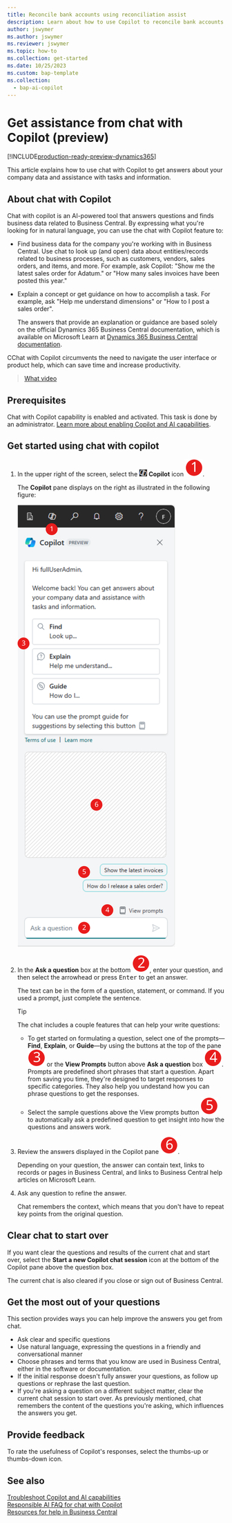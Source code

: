 ```yaml
---
title: Reconcile bank accounts using reconciliation assist
description: Learn about how to use Copilot to reconcile bank accounts in Business Central.
author: jswymer 
ms.author: jswymer
ms.reviewer: jswymer
ms.topic: how-to 
ms.collection: get-started
ms.date: 10/25/2023
ms.custom: bap-template 
ms.collection:
  - bap-ai-copilot
---
```


# Get assistance from chat with Copilot (preview)

[!INCLUDE[production-ready-preview-dynamics365](includes/production-ready-preview-dynamics365.md)]

This article explains how to use chat with Copilot to get answers about your company data and assistance with tasks and information.​

## About chat with Copilot

Chat with copilot is an AI-powered tool that answers questions and finds business data related to Business Central. By expressing what you're looking for in natural language, you can use the chat with Copilot feature to: 

- Find business data for the company you're working with in Business Central. Use chat to look up (and open) data about entities/records related to business processes, such as customers, vendors, sales orders, and items, and more. For example, ask Copilot: "Show me the latest sales order for Adatum." or "How many sales invoices have been posted this year."
- Explain a concept or get guidance on how to accomplish a task. For example, ask "Help me understand dimensions" or "How to I post a sales order".

  The answers that provide an explanation or guidance are based solely on the official Dynamics 365 Business Central documentation, which is available on Microsoft Learn at [Dynamics 365 Business Central documentation](/dynamics365/business-central/).

CChat with Copilot circumvents the need to navigate the user interface or product help, which can save time and increase productivity.
  
> [What video](https://go.microsoft.com/fwlink/?linkid=2250609)

## Prerequisites

Chat with Copilot capability is enabled and activated. This task is done by an administrator. [Learn more about enabling Copilot and AI capabilities](enable-ai.md).

## Get started using chat with copilot

1. In the upper right of the screen, select the ![Shows the icon for chat with Copilot](media/chat-copilot-icon.png) **Copilot** icon ![Shows the icon for chat with Copilot pane with callouts](media/callout-number-1.svg).

   The **Copilot** pane displays on the right as illustrated in the following figure:

    ![Shows the icon for chat with Copilot pane with callouts](media/chat-with-copilot-pane.svg)

1. In the **Ask a question** box at the bottom ![Shows the icon for chat with Copilot pane with callouts](media/callout-number-2.svg), enter your question, and then select the arrowhead or press <kbd>Enter</kbd> to get an answer.

   The text can be in the form of a question, statement, or command. If you used a prompt, just complete the sentence.

   > [!TIP]
   > The chat includes a couple features that can help your write questions:
   > - To get started on formulating a question, select one of the prompts&mdash;**Find**, **Explain**, or **Guide**&mdash;by using the buttons at the top of the pane ![Shows callout number 3](media/callout-number-3.svg) or the **View Prompts** button above **Ask a question** box ![Shows callout number 3](media/callout-number-4.svg). Prompts are predefined short phrases that start a question. Apart from saving you time, they're designed to target responses to specific categories. They also help you undestand how you can phrase questions to get the responses.
   > - Select the sample questions above the View prompts button ![Shows callout number 5](media/callout-number-5.svg) to automatically ask a predefined question to get insight into how the questions and answers work.  

1. Review the answers displayed in the Copilot pane ![Shows callout number 6](media/callout-number-6.svg).

   Depending on your question, the answer can contain text, links to records or pages in Business Central, and links to Business Central help articles on Microsoft Learn.
1. Ask any question to refine the answer.

   Chat remembers the context, which means that you don't have to repeat key points from the original question.

## Clear chat to start over

If you want clear the questions and results of the current chat and start over, select the **Start a new Copilot chat session** icon at the bottom of the Copilot pane above the question box.

The current chat is also cleared if you close or sign out of Business Central.

## Get the most out of your questions

This section provides ways you can help improve the answers you get from chat.

- Ask clear and specific questions
- Use natural language, expressing the questions in a friendly and conversational manner
- Choose phrases and terms that you know are used in Business Central, either in the software or documentation.
- If the initial response doesn't fully answer your questions, as follow up questions or rephrase the last question.
- If you're asking a question on a different subject matter, clear the current chat session to start over. As previously mentioned, chat remembers the content of the questions you're asking, which influences the answers you get.

## Provide feedback

To rate the usefulness of Copilot's responses, select the thumbs-up or thumbs-down icon.




<!--
1. If you want help getting you're question started, select the prompts either from the **Find**, **Explain**, or **Guide** buttons at the top of the Coplit pane or use the **View Prompts** menu above **Ask a question** box at the bottom.

   Prompts are predefined short phrases that start a question. Apart from saving you time, they're designed to target responses to specific categories. They also help you undestand how you can phrase questions to get the responses.-->
## See also

[Troubleshoot Copilot and AI capabilities](ai-copilot-troubleshooting.md)  
[Responsible AI FAQ for chat with Copilot](faqs-chat-with-copilot.md)  
[Resources for help in Business Central ](product-help-and-support.md)  

